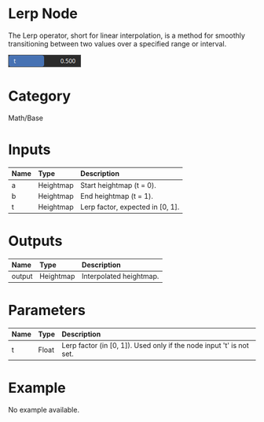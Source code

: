 
Lerp Node
=========


The Lerp operator, short for linear interpolation, is a method for smoothly transitioning between two values over a specified range or interval.



![img](../../images/nodes/Lerp_settings.png)


# Category


Math/Base
# Inputs

|Name|Type|Description|
| :--- | :--- | :--- |
|a|Heightmap|Start heightmap (t = 0).|
|b|Heightmap|End heightmap (t = 1).|
|t|Heightmap|Lerp factor, expected in [0, 1].|

# Outputs

|Name|Type|Description|
| :--- | :--- | :--- |
|output|Heightmap|Interpolated heightmap.|

# Parameters

|Name|Type|Description|
| :--- | :--- | :--- |
|t|Float|Lerp factor (in [0, 1]). Used only if the node input 't' is not set.|

# Example


No example available.